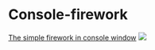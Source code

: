 <h1>Console-firework</h1>
<a href="https://uiauvq.db.files.1drv.com/y4pe6ybV53pGaYcAfViVb2Aw-EiQ3KbHSgKTcN0dMuWtXWhbrq4V5X3Go1PH7bzBrvlfB94I0fIuTGouYJjy473tEbGyPaKt7LGZ6RxEIVdvBHxvkAD45hxnT7j5vcOKYwSK7-qgyVMOW9RhMxVXrDg2k3I_s44JPSCmfXv0E1VbstSGiCWtJfcIBKojdBLtvCdQA-HL7BFxHr3wqJFcC-dimB3luPMwzKjmuc26jZ_OMU/GIF%206-6-2020%207-31-52%20PM.gif?psid=1">The simple firework in console window</a>
<img src="https://sun1-83.userapi.com/ZcDwthiGL52JPdMSPx39_tvDeVp2PPU28PPSEw/c4qzWt3I9w0.jpg">

